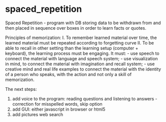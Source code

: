 # spaced_repetition

Spaced Repetition - program with DB storing data to be withdrawn from and then placed in sequence over boxes in order to learn facts or quotes.

Principles of memorization:
I. To remember learned material over time, the learned material must be repeated according to forgetting curve
II. To be able to recall in other setting than the learning setup (computer + keyboard), the learning process must be engaging. It must:
    - use speech to connect the material with language and speech system;
    - use visualization in mind, to connect the material with imagination and recall system;
    - use creative mind and real life examples to connect the material with the identity of a person who speaks, with the action and not only a skill of memorization.

The next steps:

1. add voice to the program: reading questions and listening to answers
    -correction for misspelled words, skip option
2. add GUI: either javascript in browser or html5
3. add pictures web search
